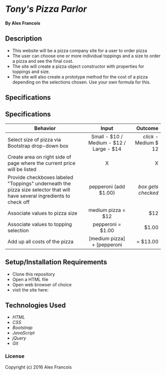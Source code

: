 # _Tony's Pizza Parlor_


#### By **Alex Francois**


## Description

* This website will be a pizza company site for a user to order pizza
* The user can choose one or more individual toppings and a size to order a pizza and see the final cost.
* The site will create a pizza object constructor with properties for toppings and size.
* The site will also create a prototype method for the cost of a pizza depending on the selections chosen. Use your own formula for this.


## Specifications

## Specifications
| Behavior        | Input           | Outcome  |
| ------------- |:-------------:| -----:|
| Select size of pizza via Bootstrap drop-down box|Small - $10 / Medium - $12 / Large - $14|*click* - Medium $ 12|
|  Create area on right side of page where the current price will be listed  |X| X|
| Provide checkboxes labeled "Toppings" underneath the pizza size selector that will have several ingredients to check off  |pepperoni (add $1.00)| *box gets checked*|
| Associate values to pizza size |medium pizza = $12| $12|
| Associate values to topping selection |pepperoni = $1.00| $1.00|
| Add up all costs of the pizza | [medium pizza] + [pepperoni | = $13.00|


## Setup/Installation Requirements

* Clone this repository
* Open a HTML file
* Open web browser of choice
* visit the site here:


## Technologies Used

* _HTML_
* _CSS_
* _Bootstrap_
* _JavaScript_
* _jQuery_
* _Git_

### License

Copyright (c) 2016 Alex Francois
